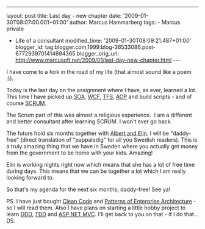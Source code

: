 ---
layout: post
title: Last day - new chapter date: '2009-01-30T08:07:00.001+01:00'
author: Marcus Hammarberg
tags: - Marcus
private
  - Life of a consultant
modified_time: '2009-01-30T08:09:21.487+01:00'
blogger_id: tag:blogger.com,1999:blog-36533086.post-6772939701414694365
blogger_orig_url: http://www.marcusoft.net/2009/01/last-day-new-chapter.html ---

I have come to a fork in the road of my life (that almost sound like a
poem :)).

Today is the last day on the assignment where I have, as ever, learned a
lot. This time I have picked up
<a href="http://en.wikipedia.org/wiki/Service-oriented_architecture"
target="_blank">SOA</a>,
<a href="http://msdn.microsoft.com/en-us/netframework/aa663324.aspx"
target="_blank">WCF</a>,
<a href="http://msdn.microsoft.com/en-us/tfs2008/default.aspx"
target="_blank">TFS</a>,
<a href="http://en.wikipedia.org/wiki/Aspect-oriented_programming"
target="_blank">AOP</a> and build scripts - and of course
<a href="http://www.controlchaos.com/" target="_blank">SCRUM</a>.

The Scrum part of this was almost a religious experience.  I am a
different and better consultant after learning SCRUM. I won't ever go
back.

The future hold six months together with <a
href="http://lh6.ggpht.com/_kkDJOSPNTLs/SQ8ozDXCSLI/AAAAAAAAAYY/KZWQ9FxPyqc/DSC_0017_thumb%5B4%5D.jpg?imgmax=800"
target="_blank">Albert and Elin</a>. I will be "daddy-free" (direct
translation of "pappaledig" for all you Swedish readers). This is a
truly amazing thing that we have in Sweden where you actually get money
from the government to be home with your kids. Amazing!

Elin is working nights right now which means that she has a lot of free
time during days. This means that we can be together a lot which I am
really looking forward to.

So that's my agenda for the next six months; daddy-free! See ya!

PS.
I have just bought <a
href="http://www.amazon.com/Clean-Code-Handbook-Software-Craftsmanship/dp/0132350882"
target="_blank">Clean Code</a> and <a
href="http://www.amazon.com/Enterprise-Application-Architecture-Addison-Wesley-Signature/dp/0321127420"
target="_blank">Patterns of Enterprise Architecture</a> - so I will read
them. Also I have plans on starting a little hobby project to learn
<a href="http://en.wikipedia.org/wiki/DDD" target="_blank">DDD</a>,
<a href="http://en.wikipedia.org/wiki/Test-driven_development"
target="_blank">TDD</a> and
<a href="http://www.asp.net/mvc/" target="_blank">ASP.NET MVC</a>. I'll
get back to you on that - if I do that...
DS.
